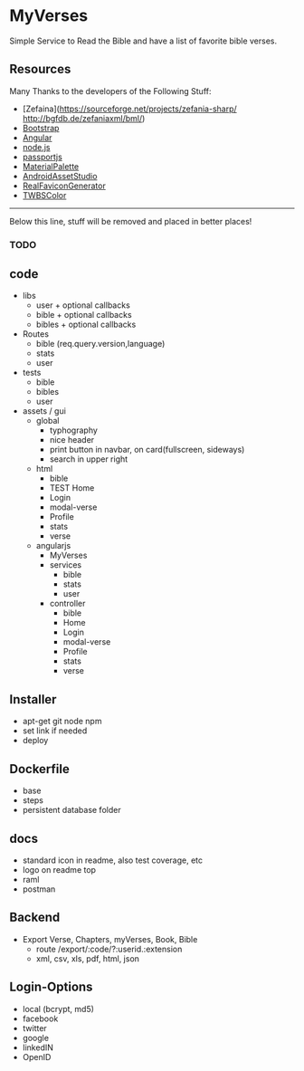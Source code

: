 # MyVerses
Simple Service to Read the Bible and have a list of favorite bible verses.

## Resources
Many Thanks to the developers of the Following Stuff:
* [Zefaina](https://sourceforge.net/projects/zefania-sharp/ http://bgfdb.de/zefaniaxml/bml/)
* [Bootstrap](http://getbootstrap.com/)
* [Angular](https://angularjs.org/)
* [node.js](https://nodejs.org/en/)
* [passportjs](http://passportjs.org/)
* [MaterialPalette](https://www.materialpalette.com/green/amber)
* [AndroidAssetStudio](https://romannurik.github.io/AndroidAssetStudio/icons-launcher.html)
* [RealFaviconGenerator](http://realfavicongenerator.net/)
* [TWBSColor](http://work.smarchal.com/twbscolor/)

---
Below this line, stuff will be removed and placed in better places!
### TODO

## code
* libs
  * user + optional callbacks
  * bible + optional callbacks
  * bibles + optional callbacks
* Routes
  * bible (req.query.version,language)
  * stats
  * user
* tests
  * bible
  * bibles
  * user
* assets / gui
  * global
    * typhography
    * nice header
    * print button in navbar, on card(fullscreen, sideways)
    * search in upper right
  * html
    * bible
    * TEST Home
    * Login
    * modal-verse
    * Profile
    * stats
    * verse
  * angularjs
    * MyVerses
    * services
      * bible
      * stats
      * user
    * controller
      * bible
      * Home
      * Login
      * modal-verse
      * Profile
      * stats
      * verse

## Installer
* apt-get git node npm
* set link if needed
* deploy

## Dockerfile
* base
* steps
* persistent database folder

## docs
* standard icon in readme, also test coverage, etc
* logo on readme top
* raml
* postman

## Backend
* Export Verse, Chapters, myVerses, Book, Bible
  * route /export/:code/?:userid.:extension
  * xml, csv, xls, pdf, html, json

## Login-Options
* local (bcrypt, md5)
* facebook
* twitter
* google
* linkedIN
* OpenID
